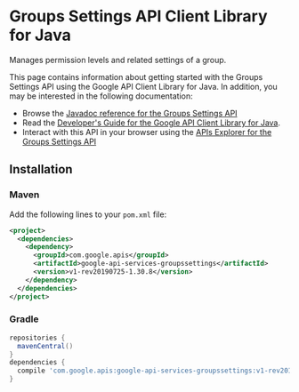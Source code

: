 # Groups Settings API Client Library for Java

Manages permission levels and related settings of a group.

This page contains information about getting started with the Groups Settings API
using the Google API Client Library for Java. In addition, you may be interested
in the following documentation:

* Browse the [Javadoc reference for the Groups Settings API][javadoc]
* Read the [Developer's Guide for the Google API Client Library for Java][google-api-client].
* Interact with this API in your browser using the [APIs Explorer for the Groups Settings API][api-explorer]

## Installation

### Maven

Add the following lines to your `pom.xml` file:

```xml
<project>
  <dependencies>
    <dependency>
      <groupId>com.google.apis</groupId>
      <artifactId>google-api-services-groupssettings</artifactId>
      <version>v1-rev20190725-1.30.8</version>
    </dependency>
  </dependencies>
</project>
```

### Gradle

```gradle
repositories {
  mavenCentral()
}
dependencies {
  compile 'com.google.apis:google-api-services-groupssettings:v1-rev20190725-1.30.8'
}
```

[javadoc]: https://googleapis.dev/java/google-api-services-groupssettings/latest/index.html
[google-api-client]: https://github.com/googleapis/google-api-java-client/
[api-explorer]: https://developers.google.com/apis-explorer/#p/groupssettings/v1/
